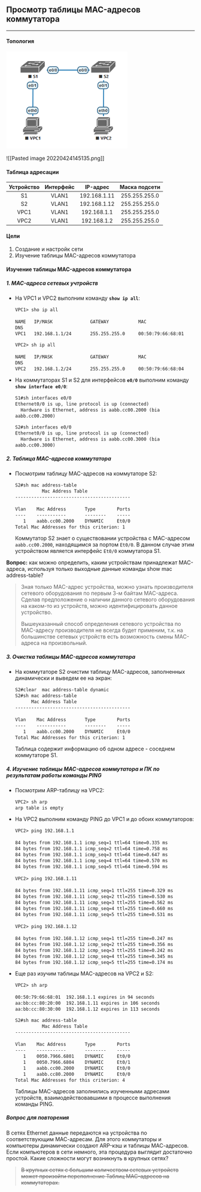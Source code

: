 ## Просмотр таблицы MAC-адресов коммутатора
---
#### Топология

![pics](https://github.com/2lama2/otus_engineer_basic/blob/8dfa04bcb4959f55fd180dd0ea3b347fa50d229d/pics/Pasted%20image%2020220424145135.png)

![[Pasted image 20220424145135.png]]

#### Таблица адресации

**Устройство**|**Интерфейс**|**IP-адрес**|**Маска подсети**
:---:|:---:|:---:|:---:
S1|VLAN1|192.168.1.11|255.255.255.0
S2|VLAN1|192.168.1.12|255.255.255.0
VPC1|VLAN1|192.168.1.1|255.255.255.0
VPC2|VLAN1|192.168.1.2|255.255.255.0

#### Цели

1. Создание и настройк сети
2. Изучение таблицы MAC-адресов коммутатора

#### Изучение таблицы MAC-адресов коммутатора

##### 1. MAC-адреса сетевых учтройств
* На VPC1 и VPC2 выполним команду **`show ip all`**:

	```
	VPC1> sho ip all
	
	NAME   IP/MASK              GATEWAY           MAC                DNS
	VPC1   192.168.1.1/24       255.255.255.0     00:50:79:66:68:01
	```

	```
	VPC2> sh ip all
	
	NAME   IP/MASK              GATEWAY           MAC                DNS
	VPC2   192.168.1.2/24       255.255.255.0     00:50:79:66:68:04
	```

* На коммутаторах S1 и S2 для интерфейсов **`e0/0`** выполним команду **`show interface e0/0`**:

	```
	S1#sh interfaces e0/0
	Ethernet0/0 is up, line protocol is up (connected)
	  Hardware is Ethernet, address is aabb.cc00.2000 (bia aabb.cc00.2000)
	```

	```
	S2#sh interfaces e0/0
	Ethernet0/0 is up, line protocol is up (connected)
	  Hardware is Ethernet, address is aabb.cc00.3000 (bia aabb.cc00.3000)
	```

##### 2. Таблица MAC-адресов коммутатора

* Посмотрим таблицу MAC-адресов на коммутаторе S2:

	```
	S2#sh mac address-table
	          Mac Address Table
	-------------------------------------------
	
	Vlan    Mac Address       Type        Ports
	----    -----------       --------    -----
	   1    aabb.cc00.2000    DYNAMIC     Et0/0
	Total Mac Addresses for this criterion: 1
	```

	Коммутатор S2 знает о существовании устройства с MAC-адресом `aabb.cc00.2000`, находящимся за портом `Et0/0`. В данном случае этим устройством является интерфейс `Et0/0` коммутатора S1.

**Вопрос:** как можно определить, каким устройствам принадлежат МАС-адреса, используя только выходные данные команды show mac address-table?
> Зная только MAC-адрес устройства, можно узнать производителя сетевого оборудования по первым 3-м байтам MAC-адреса. Сделав предположение о наличии данного сетевого оборудования на каком-то из устройств, можно идентифицировать данное устройство.
> 
> Вышеуказанный способ определения сетевого устройства по MAC-адресу производителя не всегда будет применим, т.к. на большинстве сетевых устройств есть возможность смены MAC-адреса на произвольный.

##### 3. Очистка таблицы MAC-адресов коммутатора

* На коммутаторе S2 очистим таблицу MAC-адресов, заполненных динамически и выведем ее на экран:

	```
	S2#clear  mac address-table dynamic
	S2#sh mac address-table
          Mac Address Table
	-------------------------------------------
	
	Vlan    Mac Address       Type        Ports
	----    -----------       --------    -----
	   1    aabb.cc00.2000    DYNAMIC     Et0/0
	Total Mac Addresses for this criterion: 1
	```

	Таблица содержит информацию об одном адресе  - соседнем коммутаторе S1.

##### 4. Изучение таблицы MAC-адресов коммутатора и ПК по результатам работы команды PING

* Посмотрим ARP-таблицу на VPC2:

	```
	VPC2> sh arp
	arp table is empty
	```

* На VPC2 выполним команду PING до VPC1 и до обоих коммутаторов:

	```
	VPC2> ping 192.168.1.1
	
	84 bytes from 192.168.1.1 icmp_seq=1 ttl=64 time=0.335 ms
	84 bytes from 192.168.1.1 icmp_seq=2 ttl=64 time=0.758 ms
	84 bytes from 192.168.1.1 icmp_seq=3 ttl=64 time=0.647 ms
	84 bytes from 192.168.1.1 icmp_seq=4 ttl=64 time=0.570 ms
	84 bytes from 192.168.1.1 icmp_seq=5 ttl=64 time=0.594 ms
	
	VPC2> ping 192.168.1.11
	
	84 bytes from 192.168.1.11 icmp_seq=1 ttl=255 time=0.329 ms
	84 bytes from 192.168.1.11 icmp_seq=2 ttl=255 time=0.530 ms
	84 bytes from 192.168.1.11 icmp_seq=3 ttl=255 time=0.562 ms
	84 bytes from 192.168.1.11 icmp_seq=4 ttl=255 time=0.660 ms
	84 bytes from 192.168.1.11 icmp_seq=5 ttl=255 time=0.531 ms
	
	VPC2> ping 192.168.1.12
	
	84 bytes from 192.168.1.12 icmp_seq=1 ttl=255 time=0.247 ms
	84 bytes from 192.168.1.12 icmp_seq=2 ttl=255 time=0.356 ms
	84 bytes from 192.168.1.12 icmp_seq=3 ttl=255 time=0.242 ms
	84 bytes from 192.168.1.12 icmp_seq=4 ttl=255 time=0.345 ms
	84 bytes from 192.168.1.12 icmp_seq=5 ttl=255 time=0.174 ms
	```

* Еще раз изучим таблицы MAC-адресов на VPC2 и S2:

	```
	VPC2> sh arp
	
	00:50:79:66:68:01  192.168.1.1 expires in 94 seconds
	aa:bb:cc:80:20:00  192.168.1.11 expires in 106 seconds
	aa:bb:cc:80:30:00  192.168.1.12 expires in 113 seconds
	```

	```
	S2#sh mac address-table
	          Mac Address Table
	-------------------------------------------
	
	Vlan    Mac Address       Type        Ports
	----    -----------       --------    -----
	   1    0050.7966.6801    DYNAMIC     Et0/0
	   1    0050.7966.6804    DYNAMIC     Et0/1
	   1    aabb.cc00.2000    DYNAMIC     Et0/0
	   1    aabb.cc80.2000    DYNAMIC     Et0/0
	Total Mac Addresses for this criterion: 4
	```

	Таблицы MAC-адресов заполнились изученными адресами устройств, взаимодействовавшими в процессе выполнения команды PING.

##### Вопрос для повторения

В сетях Ethernet данные передаются на устройства по соответствующим МАС-адресам. Для этого коммутаторы и компьютеры динамически создают ARP-кэш и таблицы МАС-адресов. Если компьютеров в сети немного, эта процедура выглядит достаточно простой. Какие сложности могут возникнуть в крупных сетях?

> ~~В крупных сетях с большим количеством сетевых устройств может произойти переполнение Таблиц MAC-адресов на коммутаторах.~~
> 


